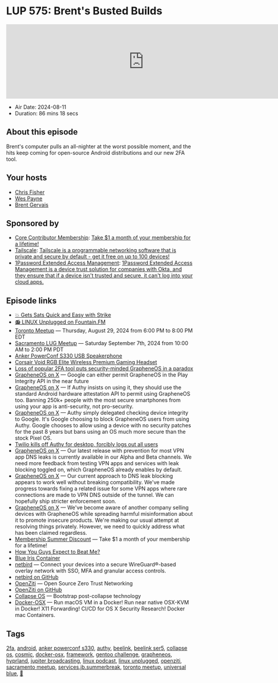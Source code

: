 # LUP 575: Brent's Busted Builds

<iframe src="https://player.fireside.fm/v2/RUkczH-V+wORg0sdX?theme=dark" width="740" height="200" frameborder="0" scrolling="no"></iframe>

* Air Date: 2024-08-11
* Duration: 86 mins 18 secs

## About this episode

Brent's computer pulls an all-nighter at the worst possible moment, and the hits keep coming for open-source Android distributions and our new 2FA tool.

## Your hosts
* [Chris Fisher](https://linuxunplugged.com/hosts/chrislas)
* [Wes Payne](https://linuxunplugged.com/hosts/wes)
* [Brent Gervais](https://linuxunplugged.com/hosts/brent)

## Sponsored by

  * [Core Contributor Membership](https://jupitersignal.memberful.com/checkout?plan=52946&coupon=summer): [Take $1 a month of your membership for a lifetime!](https://jupitersignal.memberful.com/checkout?plan=52946&coupon=summer)
  * [Tailscale](http://tailscale.com/linuxunplugged): [Tailscale is a programmable networking software that is private and secure by default - get it free on up to 100 devices!](http://tailscale.com/linuxunplugged)
  * [1Password Extended Access Management](https://1password.com/unplugged): [1Password Extended Access Management is a device trust solution for companies with Okta, and they ensure that if a device isn't trusted and secure, it can't log into your cloud apps.](https://1password.com/unplugged)



## Episode links

  * [💥 Gets Sats Quick and Easy with Strike](https://strike.me/ "💥 Gets Sats Quick and Easy with Strike")
  * [📻 LINUX Unplugged on Fountain.FM](https://www.fountain.fm/show/dWiuBeqpDSM86AwXRXov "📻 LINUX Unplugged  on Fountain.FM")
  * [Toronto Meetup](https://www.meetup.com/jupiterbroadcasting/events/302700160/?slug=jupiterbroadcasting&eventId=302700160 "Toronto Meetup") — Thursday, August 29, 2024 from 6:00 PM to 8:00 PM EDT
  * [Sacramento LUG Meetup](https://jbevents.hybridsarcasm.xyz/Clz1m1xiBAit6AzC6joWw "Sacramento LUG Meetup") — Saturday September 7th, 2024 from 10:00 AM to 2:00 PM PDT
  * [Anker PowerConf S330 USB Speakerphone](https://www.amazon.com/Anker-Speakerphone-Conference-Enhancement-Microphones/dp/B09FJ7LWX4 "Anker PowerConf S330 USB Speakerphone")
  * [Corsair Void RGB Elite Wireless Premium Gaming Headset](https://www.amazon.com/gp/product/B07X8SJ8HM/ "Corsair Void RGB Elite Wireless Premium Gaming Headset")
  * [Loss of popular 2FA tool puts security-minded GrapheneOS in a paradox](https://arstechnica.com/gadgets/2024/07/loss-of-popular-2fa-tool-puts-security-minded-grapheneos-in-a-paradox/ "Loss of popular 2FA tool puts security-minded GrapheneOS in a paradox")
  * [GrapheneOS on X](https://x.com/GrapheneOS/status/1818415391791570995 "GrapheneOS on X") — Google can either permit GrapheneOS in the Play Integrity API in the near future 
  * [GrapheneOS on X](https://x.com/GrapheneOS/status/1818430429264838886 "GrapheneOS on X") — If Authy insists on using it, they should use the standard Android hardware attestation API to permit using GrapheneOS too. Banning 250k+ people with the most secure smartphones from using your app is anti-security, not pro-security.
  * [GrapheneOS on X](https://x.com/GrapheneOS/status/1818904140723961942 "GrapheneOS on X") — Authy simply delegated checking device integrity to Google. It's Google choosing to block GrapheneOS users from using Authy. Google chooses to allow using a device with no security patches for the past 8 years but bans using an OS much more secure than the stock Pixel OS.
  * [Twilio kills off Authy for desktop, forcibly logs out all users](https://www.bleepingcomputer.com/news/security/twilio-kills-off-authy-for-desktop-forcibly-logs-out-all-users/ "Twilio kills off Authy for desktop, forcibly logs out all users")
  * [GrapheneOS on X](https://x.com/GrapheneOS/status/1819831882839949375 "GrapheneOS on X") — Our latest release with prevention for most VPN app DNS leaks is currently available in our Alpha and Beta channels. We need more feedback from testing VPN apps and services with leak blocking toggled on, which GrapheneOS already enables by default.
  * [GrapheneOS on X](https://x.com/GrapheneOS/status/1819891869620240616 "GrapheneOS on X") — Our current approach to DNS leak blocking appears to work well without breaking compatibility. We've made progress towards fixing a related issue for some VPN apps where rare connections are made to VPN DNS outside of the tunnel. We can hopefully ship stricter enforcement soon.
  * [GrapheneOS on X](https://x.com/GrapheneOS/status/1819083612949717119 "GrapheneOS on X") — We've become aware of another company selling devices with GrapheneOS while spreading harmful misinformation about it to promote insecure products. We're making our usual attempt at resolving things privately. However, we need to quickly address what has been claimed regardless.
  * [Membership Summer Discount](https://jupitersignal.memberful.com/checkout?plan=52946&coupon=summer "Membership Summer Discount") — Take $1 a month of your membership for a lifetime!
  * [How You Guys Expect to Beat Me?](https://youtu.be/g9MqOgYJt-8 "How You Guys Expect to Beat Me?")
  * [Blue Iris Container](https://hub.docker.com/r/jshridha/blueiris/ "Blue Iris Container")
  * [netbird](https://github.com/netbirdio/netbird "netbird") — Connect your devices into a secure WireGuard®-based overlay network with SSO, MFA and granular access controls.
  * [netbird on GitHub](https://github.com/netbirdio/netbird "netbird on GitHub")
  * [OpenZiti](https://openziti.io/ "OpenZiti") — Open Source Zero Trust Networking
  * [OpenZiti on GitHub](https://github.com/openziti/ziti "OpenZiti on GitHub")
  * [Collapse OS](http://collapseos.org/ "Collapse OS") — Bootstrap post-collapse technology
  * [Docker-OSX](https://github.com/sickcodes/Docker-OSX?tab=readme-ov-file#generating-serial-numbers "Docker-OSX") — Run macOS VM in a Docker! Run near native OSX-KVM in Docker! X11 Forwarding! CI/CD for OS X Security Research! Docker mac Containers.



## Tags

[2fa](https://linuxunplugged.com/tags/2fa), [android](https://linuxunplugged.com/tags/android), [anker powerconf s330](https://linuxunplugged.com/tags/anker%20powerconf%20s330), [authy](https://linuxunplugged.com/tags/authy), [beelink](https://linuxunplugged.com/tags/beelink), [beelink ser5](https://linuxunplugged.com/tags/beelink%20ser5), [collapse os](https://linuxunplugged.com/tags/collapse%20os), [cosmic](https://linuxunplugged.com/tags/cosmic), [docker-osx](https://linuxunplugged.com/tags/docker-osx), [framework](https://linuxunplugged.com/tags/framework), [gentoo challenge](https://linuxunplugged.com/tags/gentoo%20challenge), [grapheneos](https://linuxunplugged.com/tags/grapheneos), [hyprland](https://linuxunplugged.com/tags/hyprland), [jupiter broadcasting](https://linuxunplugged.com/tags/jupiter%20broadcasting), [linux podcast](https://linuxunplugged.com/tags/linux%20podcast), [linux unplugged](https://linuxunplugged.com/tags/linux%20unplugged), [openziti](https://linuxunplugged.com/tags/openziti), [sacramento meetup](https://linuxunplugged.com/tags/sacramento%20meetup), [services.jb.summerbreak](https://linuxunplugged.com/tags/services.jb.summerbreak), [toronto meetup](https://linuxunplugged.com/tags/toronto%20meetup), [universal blue](https://linuxunplugged.com/tags/universal%20blue), [🦒](https://linuxunplugged.com/tags/%F0%9F%A6%92)